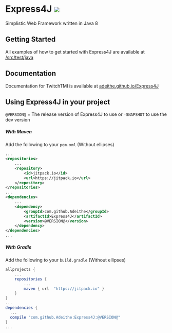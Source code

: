 # Express4J [![](https://jitpack.io/v/Adeithe/Express4J.svg?style=flat-square)](https://jitpack.io/#Adeithe/Express4J)

Simplistic Web Framework written in Java 8

## Getting Started
All examples of how to get started with Express4J are available at [/src/test/java](https://github.com/Adeithe/Express4J/tree/master/src/test/java)

## Documentation
Documentation for TwitchTMI is available at [adeithe.github.io/Express4J](http://adeithe.github.io/Express4J)

## Using Express4J in your project
`@VERSION@` = The release version of Express4J to use or `-SNAPSHOT` to use the dev version
##### With Maven
Add the following to your `pom.xml` (Without ellipses)
```xml
...
<repositories>
    ...
    <repository>
        <id>jitpack.io</id>
        <url>https://jitpack.io</url>
    </repository>
</repositories>
...
<dependencies>
    ...
    <dependency>
        <groupId>com.github.Adeithe</groupId>
        <artifactId>Express4J</artifactId>
        <version>@VERSION@</version>
    </dependency>
</dependencies>
...
```
##### With Gradle
Add the following to your `build.gradle` (Without ellipses)
```groovy
allprojects {
    ...
    repositories {
        ...
        maven { url  "https://jitpack.io" }
    }
}
...
dependencies {
  ...
  compile "com.github.Adeithe:Express4J:@VERSION@"
}
...
```
